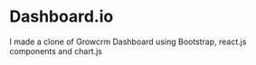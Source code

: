 # Dashboard.io
I made a clone of Growcrm Dashboard using Bootstrap, react.js components and chart.js
